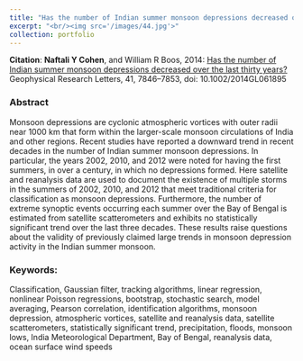 ```yaml
---
title: "Has the number of Indian summer monsoon depressions decreased over the last thirty years?"
excerpt: "<br/><img src='/images/44.jpg'>"
collection: portfolio
---
```


**Citation**: **Naftali Y Cohen**, and William R Boos, 2014: [Has the number of Indian summer monsoon depressions decreased over the last thirty years?](https://agupubs.onlinelibrary.wiley.com/doi/abs/10.1002/2014GL061895) Geophysical Research Letters, 41, 7846–7853, doi: 10.1002/2014GL061895

### Abstract

Monsoon depressions are cyclonic atmospheric vortices with outer radii near 1000 km that form within the larger-scale monsoon circulations of India and other regions. Recent studies have reported a downward trend in recent decades in the number of Indian summer monsoon depressions. In particular, the years 2002, 2010, and 2012 were noted for having the first summers, in over a century, in which no depressions formed. Here satellite and reanalysis data are used to document the existence of multiple storms in the summers of 2002, 2010, and 2012 that meet traditional criteria for classification as monsoon depressions. Furthermore, the number of extreme synoptic events occurring each summer over the Bay of Bengal is estimated from satellite scatterometers and exhibits no statistically significant trend over the last three decades. These results raise questions about the validity of previously claimed large trends in monsoon depression activity in the Indian summer monsoon.


### Keywords:

Classification, Gaussian filter, tracking algorithms, linear regression, nonlinear Poisson regressions, bootstrap, stochastic search, model averaging, Pearson correlation, identification algorithms, monsoon depression, atmospheric vortices, satellite and reanalysis data, satellite scatterometers, statistically significant trend, precipitation, floods, monsoon lows, India Meteorological Department, Bay of Bengal, reanalysis data, ocean surface wind speeds
